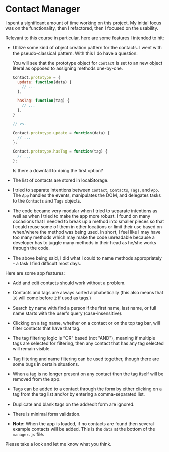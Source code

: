 # Contact Manager
I spent a significant amount of time working on this project. My initial focus was on the functionality, then I refactored, then I focused on the usability.

Relevant to this course in particular, here are some features I intended to hit:

* Utilize some kind of object creation pattern for the contacts. I went with the pseudo-classical pattern. With this I do have a question:

  You will see that the prototype object for `Contact` is set to an new object literal as opposed to assigning methods one-by-one.

  ```javascript
  Contact.prototype = {
    update: function(data) {
      // ...
    },

    hasTag: function(tag) {
      // ...
    },
  }

  // vs.

  Contact.prototype.update = function(data) {
    // ...
  };

  Contact.prototype.hasTag = function(tag) {
    // ...
  };
  ```

  Is there a downfall to doing the first option?

* The list of contacts are stored in localStorage.
* I tried to separate intentions between `Contact`, `Contacts`, `Tags`, and `App`. The `App` handles the events, manipulates the DOM, and delegates tasks to the `Contacts` and `Tags` objects.
* The code became very modular when I tried to separate intentions as well as when I tried to make the app more robust. I found on many occasions that I needed to break up a method into smaller pieces so that I could reuse some of them in other locations or limit their use based on when/where the method was being used. In short, I feel like I may have too many methods which may make the code unreadable because a developer has to juggle many methods in their head as he/she works through the code.
* The above being said, I did what I could to name methods appropriately - a task I find difficult most days.

Here are some app features:
* Add and edit contacts should work without a problem.
* Contacts and tags are always sorted alphabetically (this also means that `10` will come before `2` if used as tags.)
* Search by name with find a person if the first name, last name, or full name starts with the user's query (case-insensitive).
* Clicking on a tag name, whether on a contact or on the top tag bar, will filter contacts that have that tag.
* The tag filtering logic is "OR" based (not "AND"), meaning if multiple tags are selected for filtering, then any contact that has any tag selected will remain visible.
* Tag filtering and name filtering can be used together, though there are some bugs in certain situations.
* When a tag is no longer present on any contact then the tag itself will be removed from the app.
* Tags can be added to a contact through the form by either clicking on a tag from the tag list and/or by entering a comma-separated list.
* Duplicate and blank tags on the add/edit form are ignored.
* There is minimal form validation.

* **Note:** When the app is loaded, if no contacts are found then several example contacts will be added. This is the `data` at the bottom of the `manager.js` file.


Please take a look and let me know what you think.
